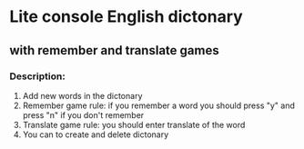 # Lite console English dictonary
## with remember and translate games

### Description: 

1. Add new words in the dictonary 
2. Remember game rule: if you remember a word you should press "y" and press "n" if you don't remember
3. Translate game rule: you should enter translate of the word
4. You can to create and delete dictonary 


